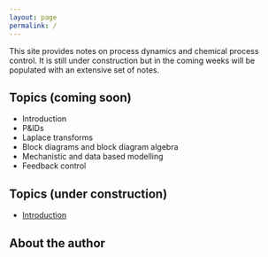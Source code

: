 ```yaml
---
layout: page
permalink: /
---
```


This site provides notes on process dynamics and chemical process control.
It is still under construction but in the coming weeks will be populated with an extensive set of notes.

## Topics (coming soon)

- Introduction
- P&IDs
- Laplace transforms
- Block diagrams and block diagram algebra
- Mechanistic and data based modelling
- Feedback control

## Topics (under construction)
- [Introduction](/introduction/)

## About the author
